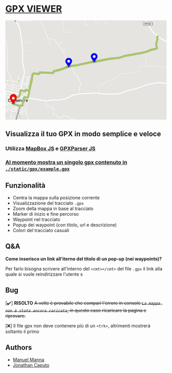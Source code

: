 # [GPX VIEWER](https://manuelmanna.github.io/GPXViewer/) 
[![gpx viewer](./static/images/preview.png)](https://manuelmanna.github.io/GPXViewer/) 
## Visualizza il tuo GPX in modo semplice e veloce 

### Utilizza [MapBox JS](https://www.mapbox.com) e [GPXParser JS](https://luuka.github.io/GPXParser.js/)

### <ins>**Al momento mostra un singolo gpx contenuto in `./static/gpx/example.gpx`**</ins>



## Funzionalità
- Centra la mappa sulla posizione corrente
- Visualizzazione del tracciato `.gpx`
- Zoom della mappa in base al tracciato
- Marker di inizio e fine percorso
- Waypoint nel tracciato
- Popup dei waypoint (con titolo, url e descrizione)
- Colori del tracciato casuali

## Q&A
**Come inserisco un link all'iterno del titolo di un pop-up (nei waypoints)?**

Per farlo bisogna scrivere all'interno del `<cmt></cmt>` del file `.gpx` il link alla quale si vuole reindirizzare l'utente
s
## Bug
[✔️] **RISOLTO** ~~A volte è provabile che compari l'errore in console _`La mappa non è stata ancora caricata`_, in questo caso ricaricare la pagina e riprovare.~~

[❌] Il file gpx non deve contenere più di un `<trk>`, altrimenti mostrerà soltanto il primo

## Authors
- [Manuel Manna](https://github.com/manuelmanna)
- [Jonathan Caputo](https://github.com/jonnycp)

